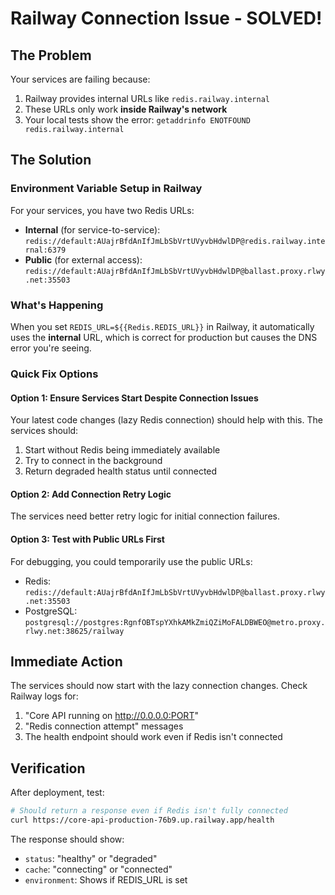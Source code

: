 # Railway Connection Issue - SOLVED!

## The Problem
Your services are failing because:
1. Railway provides internal URLs like `redis.railway.internal`
2. These URLs only work **inside Railway's network**
3. Your local tests show the error: `getaddrinfo ENOTFOUND redis.railway.internal`

## The Solution

### Environment Variable Setup in Railway

For your services, you have two Redis URLs:
- **Internal** (for service-to-service): `redis://default:AUajrBfdAnIfJmLbSbVrtUVyvbHdwlDP@redis.railway.internal:6379`
- **Public** (for external access): `redis://default:AUajrBfdAnIfJmLbSbVrtUVyvbHdwlDP@ballast.proxy.rlwy.net:35503`

### What's Happening
When you set `REDIS_URL=${{Redis.REDIS_URL}}` in Railway, it automatically uses the **internal** URL, which is correct for production but causes the DNS error you're seeing.

### Quick Fix Options

#### Option 1: Ensure Services Start Despite Connection Issues
Your latest code changes (lazy Redis connection) should help with this. The services should:
1. Start without Redis being immediately available
2. Try to connect in the background
3. Return degraded health status until connected

#### Option 2: Add Connection Retry Logic
The services need better retry logic for initial connection failures.

#### Option 3: Test with Public URLs First
For debugging, you could temporarily use the public URLs:
- Redis: `redis://default:AUajrBfdAnIfJmLbSbVrtUVyvbHdwlDP@ballast.proxy.rlwy.net:35503`
- PostgreSQL: `postgresql://postgres:RgnfOBTspYXhkAMkZmiQZiMoFALDBWEO@metro.proxy.rlwy.net:38625/railway`

## Immediate Action

The services should now start with the lazy connection changes. Check Railway logs for:
1. "Core API running on http://0.0.0.0:PORT"
2. "Redis connection attempt" messages
3. The health endpoint should work even if Redis isn't connected

## Verification

After deployment, test:
```bash
# Should return a response even if Redis isn't fully connected
curl https://core-api-production-76b9.up.railway.app/health
```

The response should show:
- `status`: "healthy" or "degraded"
- `cache`: "connecting" or "connected"
- `environment`: Shows if REDIS_URL is set